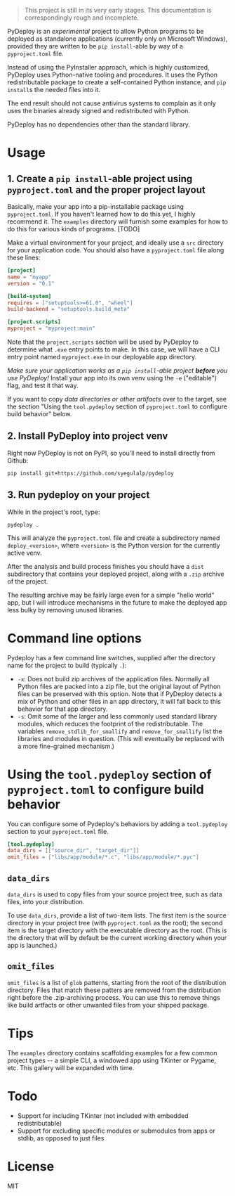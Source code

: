 > This project is still in its very early stages. This documentation is correspondingly rough and incomplete.

PyDeploy is an *experimental* project to allow Python programs to be deployed as standalone applications (currently only on Microsoft Windows), provided they are written to be `pip install`-able by way of a `pyproject.toml` file.

Instead of using the PyInstaller approach, which is highly customized, PyDeploy uses Python-native tooling and procedures. It uses the Python redistributable package to create a self-contained Python instance, and `pip install`s the needed files into it.

The end result should not cause antivirus systems to complain as it only uses the binaries already signed and redistributed with Python.

PyDeploy has no dependencies other than the standard library.

# Usage

## 1. Create a `pip install`-able project using `pyproject.toml` and the proper project layout

Basically, make your app into a pip-installable package using `pyproject.toml`. If you haven't learned how to do this yet, I highly recommend it. The `examples` directory will furnish some examples for how to do this for various kinds of programs. [TODO]

Make a virtual environment for your project, and ideally use a `src` directory for your application code. You should also have a `pyproject.toml` file along these lines:

```toml
[project]
name = "myapp"
version = "0.1"

[build-system]
requires = ["setuptools>=61.0", "wheel"]
build-backend = "setuptools.build_meta"

[project.scripts]
myproject = "myproject:main"
```

Note that the `project.scripts` section will be used by PyDeploy to determine what `.exe` entry points to make. In this case, we will have a CLI entry point named `myproject.exe` in our deployable app directory.

*Make sure your application works as a `pip install`-able project **before** you use PyDeploy!* Install your app into its own venv using the `-e` ("editable") flag, and test it that way.

If you want to copy *data directories or other artifacts* over to the target, see the section "Using the `tool.pydeploy` section of `pyproject.toml` to configure build behavior" below.


## 2. Install PyDeploy into project venv

Right now PyDeploy is not on PyPI, so you'll need to install directly from Github:

`pip install git+https://github.com/syegulalp/pydeploy`

## 3. Run pydeploy on your project

While in the project's root, type:

`pydeploy .`

This will analyze the `pyproject.toml` file and create a subdirectory named `deploy_<version>`, where `<version>` is the Python version for the currently active venv.

After the analysis and build process finishes you should have a `dist` subdirectory that contains your deployed project, along with a `.zip` archive of the project.

The resulting archive may be fairly large even for a simple "hello world" app, but I will introduce mechanisms in the future to make the deployed app less bulky by removing unused libraries.

# Command line options

Pydeploy has a few command line switches, supplied after the directory name for the project to build (typically `.`):

* `-x`: Does not build zip archives of the application files. Normally all Python files are packed into a zip file, but the original layout of Python files can be preserved with this option. Note that if PyDeploy detects a mix of Python and other files in an app directory, it will fall back to this behavior for that app directory.
* `-s`: Omit some of the larger and less commonly used standard library modules, which reduces the footprint of the redistributable. The variables `remove_stdlib_for_smallify` and `remove_for_smallify` list the libraries and modules in question. (This will eventually be replaced with a more fine-grained mechanism.)

# Using the `tool.pydeploy` section of `pyproject.toml` to configure build behavior

You can configure some of Pydeploy's behaviors by adding a `tool.pydeploy` section to your `pyproject.toml` file.

```toml
[tool.pydeploy]
data_dirs = [["source_dir", "target_dir"]]
omit_files = ["libs/app/module/*.c", "libs/app/module/*.pyc"]
```

## `data_dirs`

`data_dirs` is used to copy files from your source project tree, such as data files, into your distribution.

To use `data_dirs`, provide a list of two-item lists. The first item is the source directory in your project tree (with `pyproject.toml` as the root); the second item is the target directory with the executable directory as the root. (This is the directory that will by default be the current working directory when your app is launched.)

## `omit_files`

`omit_files` is a list of `glob` patterns, starting from the root of the distribution directory. Files that match these patters are removed from the distribution right before the .zip-archiving process. You can use this to remove things like build artfacts or other unwanted files from your shipped package.

# Tips

The `examples` directory contains scaffolding examples for a few common project types -- a simple CLI, a windowed app using TKinter or Pygame, etc. This gallery will be expanded with time.

# Todo

* Support for including TKinter (not included with embedded redistributable)
* Support for excluding specific modules or submodules from apps or stdlib, as opposed to just files

# License

MIT